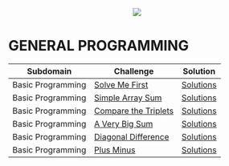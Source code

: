 <p align="center">
&nbsp;
  <img src="https://techpoint.org/wp-content/uploads/2020/03/HackerRank-Logo-300-2.png">
</p>

# GENERAL PROGRAMMING
| Subdomain | Challenge  | Solution |
| ------------- | ------------- | ------------- |
| Basic Programming | [Solve Me First](https://www.hackerrank.com/challenges/solve-me-first/problem) | [Solutions](https://github.com/AstroAnasTariq/HackerRank/blob/main/src/main/kotlin/p1_Solve_Me_First) |
| Basic Programming | [Simple Array Sum](https://www.hackerrank.com/challenges/simple-array-sum/problem) | [Solutions](https://github.com/AstroAnasTariq/HackerRank/blob/main/src/main/kotlin/p2_Simple_Array_Sum)  |
| Basic Programming | [Compare the Triplets](https://www.hackerrank.com/challenges/compare-the-triplets/problem) | [Solutions](https://github.com/AstroAnasTariq/HackerRank/tree/main/src/main/kotlin/p3_Compare_the_Triplets)  |
| Basic Programming | [A Very Big Sum](https://www.hackerrank.com/challenges/a-very-big-sum/problem)  | [Solutions](https://github.com/AstroAnasTariq/HackerRank/tree/main/src/main/kotlin/p4_A_Very_Big_Sum)  |
| Basic Programming | [Diagonal Difference](https://www.hackerrank.com/challenges/diagonal-difference/problem) | [Solutions](https://github.com/AstroAnasTariq/HackerRank/tree/main/src/main/kotlin/p5_Diagonal_Difference)  |
| Basic Programming | [Plus Minus](https://www.hackerrank.com/challenges/plus-minus/problem)  | [Solutions](https://github.com/AstroAnasTariq/HackerRank/tree/main/src/main/kotlin/p6_Plus_Minus)  |
